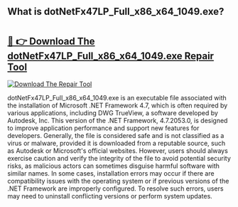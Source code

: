 ## What is dotNetFx47LP_Full_x86_x64_1049.exe? 

# <h2><a href="https://exedetect.com/download.php?dotNetFx47LP_Full_x86_x64_1049.exe">🔗 👉 Download The dotNetFx47LP_Full_x86_x64_1049.exe Repair Tool</a></h2>

[![Download The Repair Tool](https://exedetect.com/download-button.jpg)](https://exedetect.com/download.php?dotNetFx47LP_Full_x86_x64_1049.exe)

dotNetFx47LP_Full_x86_x64_1049.exe is an executable file associated with the installation of Microsoft .NET Framework 4.7, which is often required by various applications, including DWG TrueView, a software developed by Autodesk, Inc. This version of the .NET Framework, 4.7.2053.0, is designed to improve application performance and support new features for developers. Generally, the file is considered safe and is not classified as a virus or malware, provided it is downloaded from a reputable source, such as Autodesk or Microsoft's official websites. However, users should always exercise caution and verify the integrity of the file to avoid potential security risks, as malicious actors can sometimes disguise harmful software with similar names. In some cases, installation errors may occur if there are compatibility issues with the operating system or if previous versions of the .NET Framework are improperly configured. To resolve such errors, users may need to uninstall conflicting versions or perform system updates.